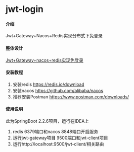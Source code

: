 # jwt-login

#### 介绍

Jwt+Gateway+Nacos+Redis实现分布式下免登录

#### 整体设计

[Jwt+Gateway+nacos+redis实现免登录](/https://www.runaccepted.com/2019/11/14/Jwt-Spring%E5%AE%9E%E7%8E%B03%E5%A4%A9%E5%85%8D%E7%99%BB%E5%BD%95/)

#### 安装教程

1.  安装redis https://redis.io/download
2.  安装nacos https://github.com/alibaba/nacos
3.  推荐安装Postman https://www.postman.com/downloads/

#### 使用说明

此为SpringBoot 2.2.6项目，运行在IDEA上

1.  redis 6379端口和nacos 8848端口开启服务
2.  运行jwt-gateway项目 9500端口和jwt-client项目
3.  运行http://localhost:9500/jwt-client/相关路由
